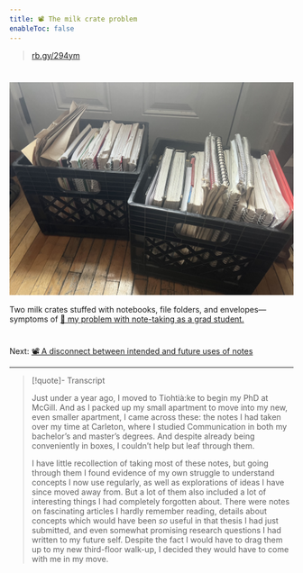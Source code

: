 ```yaml
---
title: 📽️ The milk crate problem
enableToc: false
---
```



 > 
 > [rb.gy/294ym](https://rb.gy/294ym)

# 

![A photograph of two black milk crates stuffed full of notebooks, looseleaf paper, and manilla folders..jpg](A%20photograph%20of%20two%20black%20milk%20crates%20stuffed%20full%20of%20notebooks,%20looseleaf%20paper,%20and%20manilla%20folders..jpg)

Two milk crates stuffed with notebooks, file folders, and envelopes—symptoms of [📖 my problem with note-taking as a grad student.](pa2%20Introduction.md)

# 

Next: [📽️ A disconnect between intended and future uses of notes](pr3%20A%20disconnect%20between%20intended%20and%20future%20uses%20of%20notes.md)

---

 > 
 > \[!quote\]- Transcript
 > 
 > Just under a year ago, I moved to Tiohtià:ke to begin my PhD at McGill. And as I packed up my small apartment to move into my new, even smaller apartment, I came across these: the notes I had taken over my time at Carleton, where I studied Communication in both my bachelor’s and master’s degrees. And despite already being conveniently in boxes, I couldn’t help but leaf through them.
 > 
 > I have little recollection of taking most of these notes, but going through them I found evidence of my own struggle to understand concepts I now use regularly, as well as explorations of ideas I have since moved away from. But a lot of them also included a lot of interesting things I had completely forgotten about. There were notes on fascinating articles I hardly remember reading, details about concepts which would have been *so* useful in that thesis I had just submitted, and even somewhat promising research questions I had written to my future self. Despite the fact I would have to drag them up to my new third-floor walk-up, I decided they would have to come with me in my move.
